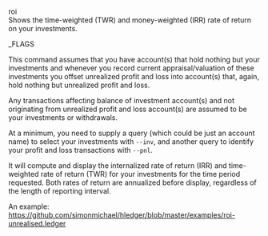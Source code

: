 roi\
Shows the time-weighted (TWR) and money-weighted (IRR) rate of return
on your investments.

_FLAGS

This command assumes that you have account(s) that hold nothing but
your investments and whenever you record current appraisal/valuation
of these investments you offset unrealized profit and loss into
account(s) that, again, hold nothing but unrealized profit and loss.

Any transactions affecting balance of investment account(s) and not
originating from unrealized profit and loss account(s) are assumed to
be your investments or withdrawals.

At a minimum, you need to supply a query (which could be just an
account name) to select your investments with `--inv`, and another
query to identify your profit and loss transactions with `--pnl`.

It will compute and display the internalized rate of return (IRR) and
time-weighted rate of return (TWR) for your investments for the time
period requested. Both rates of return are annualized before display,
regardless of the length of reporting interval.

An example: 
https://github.com/simonmichael/hledger/blob/master/examples/roi-unrealised.ledger
